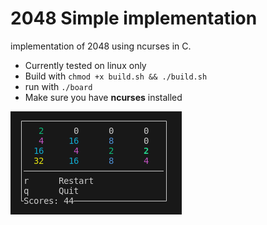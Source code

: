 # 2048 Simple implementation
implementation of 2048 using ncurses in C.

- Currently tested on linux only
- Build with `chmod +x build.sh && ./build.sh`
- run with `./board`
- Make sure you have **ncurses** installed

![](assets/preview.png)